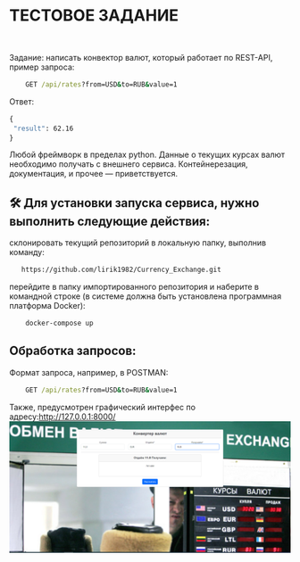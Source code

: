 <h1>ТЕСТОВОЕ ЗАДАНИЕ</h1>
<br>

Задание: написать конвектор валют, который работает по REST-API,
пример запроса:
 ```cmd
     GET /api/rates?from=USD&to=RUB&value=1
```
Ответ:
```cmd
{
 "result": 62.16
}
```
Любой фреймворк в пределах python.
Данные о текущих курсах валют необходимо получать с внешнего сервиса.
Контейнерезация, документация, и прочее — приветствуется.


## 🛠️ Для установки запуска сервиса, нужно выполнить следующие действия:

склонировать текущий репозиторий в локальную папку, выполнив команду:
 ```cmd
    https://github.com/lirik1982/Currency_Exchange.git
```

перейдите в папку импортированного репозитория и наберите в командной строке (в системе должна быть установлена программная платформа Docker):
```cmd
    docker-compose up
```

## Обработка запросов:
<GET>
Формат запроса, например, в POSTMAN:

 ```cmd
     GET /api/rates?from=USD&to=RUB&value=1
```
 
Также, предусмотрен графический интерфес по адресу:http://127.0.0.1:8000/
<br>
![response](./Pics/1.png)
